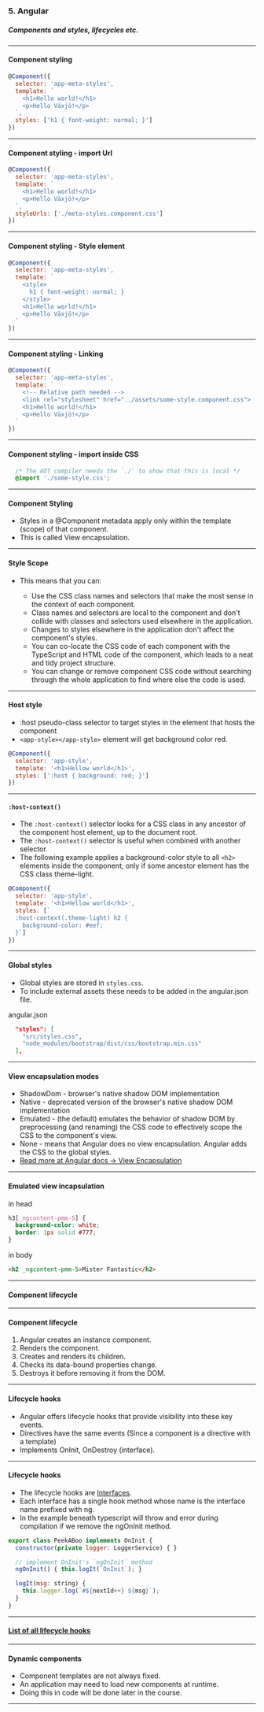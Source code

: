 ### 5. Angular</h3>
##### Components and styles, lifecycles etc.</h5>

---

####  Component styling
```JavaScript
@Component({
  selector: 'app-meta-styles',
  template: `
    <h1>Hello world!</h1>
    <p>Hello Växjö!</p>
  `,
  styles: ['h1 { font-weight: normal; }']
})
```


---


####  Component styling - import Url
```JavaScript
@Component({
  selector: 'app-meta-styles',
  template: `
    <h1>Hello world!</h1>
    <p>Hello Växjö!</p>
  `,
  styleUrls: ['./meta-styles.component.css']
})
```

---

####  Component styling - Style element
```JavaScript
@Component({
  selector: 'app-meta-styles',
  template: `
    <style>
      h1 { font-weight: normal; }
    </style>
    <h1>Hello world!</h1>
    <p>Hello Växjö!</p>
  `
})
```

---

####  Component styling - Linking
```JavaScript
@Component({
  selector: 'app-meta-styles',
  template: `
    <!-- Relative path needed -->
    <link rel="stylesheet" href="../assets/some-style.component.css">
    <h1>Hello world!</h1>
    <p>Hello Växjö!</p>
  `
})
```


---


####  Component styling - import inside CSS
```CSS
  /* The AOT compiler needs the `./` to show that this is local */
  @import './some-style.css';
```


---


#### Component Styling

* Styles in a @Component metadata apply only within the template (scope) of that component.
* This is called View encapsulation.


---


#### Style Scope

* This means that you can:
  
  * Use the CSS class names and selectors that make the most sense in the context of each component.
  * Class names and selectors are local to the component and don't collide with classes and selectors used elsewhere in the application.
  * Changes to styles elsewhere in the application don't affect the component's styles.
  * You can co-locate the CSS code of each component with the TypeScript and HTML code of the component, which leads to a neat and tidy project structure.
  * You can change or remove component CSS code without searching through the whole application to find where else the code is used.
  


---


####  Host style

* :host pseudo-class selector to target styles in the element that hosts the component
* ```<app-style></app-style>``` element will get background color red.
            
```JavaScript
@Component({
  selector: 'app-style',
  template: '<h1>Hellow world</h1>',
  styles: [':host { background: red; }']
})
```


---


####  ```:host-context()```
* The ```:host-context()``` selector looks for a CSS class in any ancestor of the component host element, up to the document root. 
* The ```:host-context()``` selector is useful when combined with another selector.
* The following example applies a background-color style to all ```<h2>``` elements inside the component, only if some ancestor element has the CSS class theme-light.
            
```JavaScript
@Component({
  selector: 'app-style',
  template: '<h1>Hellow world</h1>',
  styles: [`
  :host-context(.theme-light) h2 {
    background-color: #eef;
  }`]
})
```


---


####  Global styles

* Global styles are stored in ```styles.css```.
* To include external assets these needs to be added in the angular.json file.

angular.json
```JSON
  "styles": [
    "src/styles.css",
    "node_modules/bootstrap/dist/css/bootstrap.min.css"
  ],
```


---


#### View encapsulation modes

* ShadowDom - browser's native shadow DOM implementation
* Native - deprecated version of the browser's native shadow DOM implementation 
* Emulated - (the default) emulates the behavior of shadow DOM by preprocessing (and renaming) the CSS code to effectively scope the CSS to the component's view.
* None - means that Angular does no view encapsulation. Angular adds the CSS to the global styles.
* <a href="https://angular.io/guide/component-styles">Read more at Angular docs -> View Encapsulation</a>


---


####  Emulated view incapsulation

in head
```CSS
h3[_ngcontent-pmm-5] {
  background-color: white;
  border: 1px solid #777;
}
```

in body
```HTML
<h2 _ngcontent-pmm-5>Mister Fantastic</h2>
```


---


#### Component lifecycle

---
        

#### Component lifecycle

1. Angular creates an instance component.
1. Renders the component.
1. Creates and renders its children.
1. Checks its data-bound properties change.
1. Destroys it before removing it from the DOM.

---
        

#### Lifecycle hooks

* Angular offers lifecycle hooks that provide visibility into these key events.
* Directives have the same events (Since a component is a directive with a template)
* Implements OnInit, OnDestroy (interface).


---
        

####  Lifecycle hooks

* The lifecycle hooks are <a href="https://www.typescriptlang.org/docs/handbook/interfaces.html" target="_blank">Interfaces</a>.
* Each interface has a single hook method whose name is the interface name prefixed with ng.
* In the example beneath typescript will throw and error during compilation if we remove the ngOnInit method.
                 
```JavaScript
export class PeekABoo implements OnInit {
  constructor(private logger: LoggerService) { }

  // implement OnInit's `ngOnInit` method
  ngOnInit() { this.logIt(`OnInit`); }

  logIt(msg: string) {
    this.logger.log(`#${nextId++} ${msg}`);
  }
}
```

---

#### <a href="https://angular.io/guide/lifecycle-hooks#component-lifecycle-hooks-overview">List of all lifecycle hooks</a>

---

#### Dynamic components

* Component templates are not always fixed.
* An application may need to load new components at runtime.
* Doing this in code will be done later in the course.

---
